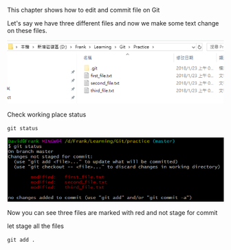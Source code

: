This chapter shows how to edit and commit file on Git

Let's say we have three different files and now we make some text change on these files.

![](/assets/file)

Check working place status

`git status`

![](/assets/checkStatus)

Now you can see three files are marked with red and not stage for commit

let stage all the files

`git add .`

